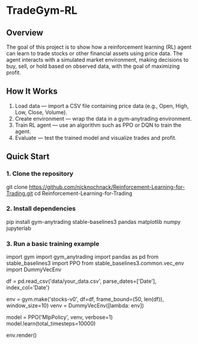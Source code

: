 # TradeGym-RL

## Overview
The goal of this project is to show how a reinforcement learning (RL) agent can learn to trade stocks or other financial assets using price data. The agent interacts with a simulated market environment, making decisions to buy, sell, or hold based on observed data, with the goal of maximizing profit.

## How It Works
1. Load data — import a CSV file containing price data (e.g., Open, High, Low, Close, Volume).
2. Create environment — wrap the data in a gym-anytrading environment.
3. Train RL agent — use an algorithm such as PPO or DQN to train the agent.
4. Evaluate — test the trained model and visualize trades and profit.

## Quick Start

### 1. Clone the repository
git clone https://github.com/nicknochnack/Reinforcement-Learning-for-Trading.git
cd Reinforcement-Learning-for-Trading

### 2. Install dependencies
pip install gym-anytrading stable-baselines3 pandas matplotlib numpy jupyterlab

### 3. Run a basic training example
import gym
import gym_anytrading
import pandas as pd
from stable_baselines3 import PPO
from stable_baselines3.common.vec_env import DummyVecEnv

df = pd.read_csv('data/your_data.csv', parse_dates=['Date'], index_col='Date')

env = gym.make('stocks-v0', df=df, frame_bound=(50, len(df)), window_size=10)
venv = DummyVecEnv([lambda: env])

model = PPO('MlpPolicy', venv, verbose=1)
model.learn(total_timesteps=10000)

env.render()
